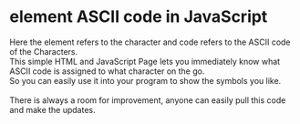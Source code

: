 # element ASCII code in JavaScript

Here the element refers to the character and code refers to the ASCII code of the Characters.<br>
This simple HTML and JavaScript Page lets you immediately know what ASCII code is assigned to what character on the go.<br>
So you can easily use it into your program to show the symbols you like.<br>
<br>
There is always a room for improvement, anyone can easily pull this code and make the updates.
